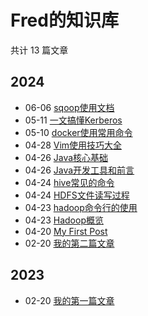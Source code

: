 # Fred的知识库

共计 13 篇文章

## 2024

- 06-06 [sqoop使用文档](https://ipfred.github.io/bigdata/hadoop/20240606150541/ "2024-06-06 15:05:41")
- 05-11 [一文搞懂Kerberos](https://ipfred.github.io/lang/docker/20240511160713/ "2024-05-11 16:07:13")
- 05-10 [docker使用常用命令](https://ipfred.github.io/lang/docker/20240510103849/ "2024-05-10 10:38:49")
- 04-28 [Vim使用技巧大全](https://ipfred.github.io/posts/20240428183407/ "2024-04-28 18:34:07")
- 04-26 [Java核心基础](https://ipfred.github.io/lang/java/20240426133928/ "2024-04-26 13:39:28")
- 04-26 [Java开发工具和前言](https://ipfred.github.io/lang/java/20240426111354/ "2024-04-26 11:13:54")
- 04-24 [hive常见的命令](https://ipfred.github.io/bigdata/hive/20240424162208/ "2024-04-24 16:22:08")
- 04-24 [HDFS文件读写过程](https://ipfred.github.io/bigdata/hadoop/a9bc224/ "2024-04-24 10:22:48")
- 04-23 [hadoop命令行的使用](https://ipfred.github.io/bigdata/hadoop/hadoop%E5%91%BD%E4%BB%A4%E8%A1%8C%E7%9A%84%E4%BD%BF%E7%94%A8/ "2024-04-23 22:01:01")
- 04-23 [Hadoop概览](https://ipfred.github.io/bigdata/hadoop/hadoop%E6%A6%82%E8%A7%88/ "2024-04-23 20:01:01")
- 04-20 [My First Post](https://ipfred.github.io/posts/my-first-post/ "2024-04-20 16:51:10")
- 02-20 [我的第二篇文章](https://ipfred.github.io/posts/second_post/ "2024-02-20 20:14:22")

## 2023

- 02-20 [我的第一篇文章](https://ipfred.github.io/posts/first_post/ "2023-02-20 20:14:22")
